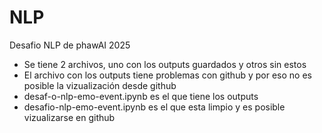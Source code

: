 # NLP
Desafio NLP de phawAI 2025

- Se tiene 2 archivos, uno con los outputs guardados y otros sin estos
- El archivo con los outputs tiene problemas con github y por eso no es posible la vizualización desde github
- desaf-o-nlp-emo-event.ipynb es el que tiene los outputs
- desafio-nlp-emo-event.ipynb es el que esta limpio y es posible vizualizarse en github
